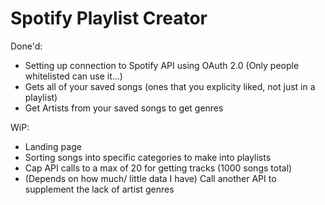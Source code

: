 # Spotify Playlist Creator

Done'd:
- Setting up connection to Spotify API using OAuth 2.0 (Only people whitelisted can use it...)
- Gets all of your saved songs (ones that you explicity liked, not just in a playlist)
- Get Artists from your saved songs to get genres

WiP:
- Landing page
- Sorting songs into specific categories to make into playlists
- Cap API calls to a max of 20 for getting tracks (1000 songs total)
- (Depends on how much/ little data I have) Call another API to supplement the lack of artist genres